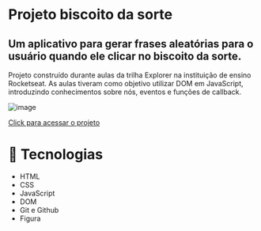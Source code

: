 # Projeto biscoito da sorte

## Um aplicativo para gerar frases aleatórias para o usuário quando ele clicar no biscoito da sorte.

Projeto construído durante aulas da trilha Explorer na instituição de ensino Rocketseat.
As aulas tiveram como objetivo utilizar DOM em JavaScript, introduzindo conhecimentos sobre nós, eventos e funções de callback.

![image](https://github.com/Souzasud/projetobiscoitodasorte/assets/133075307/157ee96a-3098-490a-8c04-3735c4673e5d)

[Click para acessar o projeto](http://127.0.0.1:5501/index.html)

# 🤖 Tecnologias

- HTML
- CSS
- JavaScript
- DOM
- Git e Github
- Figura
